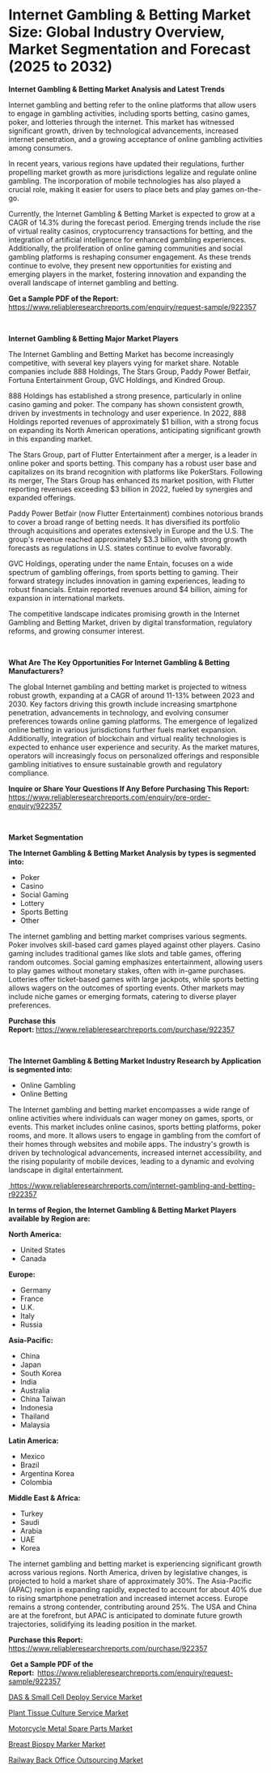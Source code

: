 <p><h1>Internet Gambling & Betting Market Size: Global Industry Overview, Market Segmentation and Forecast (2025 to 2032)</h1></p><p><strong>Internet Gambling & Betting Market Analysis and Latest Trends</strong></p>
<p><p>Internet gambling and betting refer to the online platforms that allow users to engage in gambling activities, including sports betting, casino games, poker, and lotteries through the internet. This market has witnessed significant growth, driven by technological advancements, increased internet penetration, and a growing acceptance of online gambling activities among consumers.</p><p>In recent years, various regions have updated their regulations, further propelling market growth as more jurisdictions legalize and regulate online gambling. The incorporation of mobile technologies has also played a crucial role, making it easier for users to place bets and play games on-the-go.</p><p>Currently, the Internet Gambling & Betting Market is expected to grow at a CAGR of 14.3% during the forecast period. Emerging trends include the rise of virtual reality casinos, cryptocurrency transactions for betting, and the integration of artificial intelligence for enhanced gambling experiences. Additionally, the proliferation of online gaming communities and social gambling platforms is reshaping consumer engagement. As these trends continue to evolve, they present new opportunities for existing and emerging players in the market, fostering innovation and expanding the overall landscape of internet gambling and betting.</p></p>
<p><strong>Get a Sample PDF of the Report:&nbsp;</strong> <a href="https://www.reliableresearchreports.com/enquiry/request-sample/922357?utm_campaign=13&utm_medium=2&utm_source=Github&utm_content=ia&utm_term=07032025&utm_id=internet-gambling-betting">https://www.reliableresearchreports.com/enquiry/request-sample/922357</a></p>
<p>&nbsp;</p>
<p><strong>Internet Gambling & Betting Major Market Players</strong></p>
<p><p>The Internet Gambling and Betting Market has become increasingly competitive, with several key players vying for market share. Notable companies include 888 Holdings, The Stars Group, Paddy Power Betfair, Fortuna Entertainment Group, GVC Holdings, and Kindred Group.</p><p>888 Holdings has established a strong presence, particularly in online casino gaming and poker. The company has shown consistent growth, driven by investments in technology and user experience. In 2022, 888 Holdings reported revenues of approximately $1 billion, with a strong focus on expanding its North American operations, anticipating significant growth in this expanding market.</p><p>The Stars Group, part of Flutter Entertainment after a merger, is a leader in online poker and sports betting. This company has a robust user base and capitalizes on its brand recognition with platforms like PokerStars. Following its merger, The Stars Group has enhanced its market position, with Flutter reporting revenues exceeding $3 billion in 2022, fueled by synergies and expanded offerings.</p><p>Paddy Power Betfair (now Flutter Entertainment) combines notorious brands to cover a broad range of betting needs. It has diversified its portfolio through acquisitions and operates extensively in Europe and the U.S. The group's revenue reached approximately $3.3 billion, with strong growth forecasts as regulations in U.S. states continue to evolve favorably.</p><p>GVC Holdings, operating under the name Entain, focuses on a wide spectrum of gambling offerings, from sports betting to gaming. Their forward strategy includes innovation in gaming experiences, leading to robust financials. Entain reported revenues around $4 billion, aiming for expansion in international markets.</p><p>The competitive landscape indicates promising growth in the Internet Gambling and Betting Market, driven by digital transformation, regulatory reforms, and growing consumer interest.</p></p>
<p>&nbsp;</p>
<p><strong>What Are The Key Opportunities For Internet Gambling & Betting Manufacturers?</strong></p>
<p><p>The global Internet gambling and betting market is projected to witness robust growth, expanding at a CAGR of around 11-13% between 2023 and 2030. Key factors driving this growth include increasing smartphone penetration, advancements in technology, and evolving consumer preferences towards online gaming platforms. The emergence of legalized online betting in various jurisdictions further fuels market expansion. Additionally, integration of blockchain and virtual reality technologies is expected to enhance user experience and security. As the market matures, operators will increasingly focus on personalized offerings and responsible gambling initiatives to ensure sustainable growth and regulatory compliance.</p></p>
<p><strong>Inquire or Share Your Questions If Any Before Purchasing This Report:</strong> <a href="https://www.reliableresearchreports.com/enquiry/pre-order-enquiry/922357?utm_campaign=13&utm_medium=2&utm_source=Github&utm_content=ia&utm_term=07032025&utm_id=internet-gambling-betting">https://www.reliableresearchreports.com/enquiry/pre-order-enquiry/922357</a></p>
<p>&nbsp;</p>
<p><strong>Market Segmentation</strong></p>
<p><strong>The Internet Gambling & Betting Market Analysis by types is segmented into:</strong></p>
<p><ul><li>Poker</li><li>Casino</li><li>Social Gaming</li><li>Lottery</li><li>Sports Betting</li><li>Other</li></ul></p>
<p><p>The internet gambling and betting market comprises various segments. Poker involves skill-based card games played against other players. Casino gaming includes traditional games like slots and table games, offering random outcomes. Social gaming emphasizes entertainment, allowing users to play games without monetary stakes, often with in-game purchases. Lotteries offer ticket-based games with large jackpots, while sports betting allows wagers on the outcomes of sporting events. Other markets may include niche games or emerging formats, catering to diverse player preferences.</p></p>
<p><strong>Purchase this Report:&nbsp;</strong><a href="https://www.reliableresearchreports.com/purchase/922357?utm_campaign=13&utm_medium=2&utm_source=Github&utm_content=ia&utm_term=07032025&utm_id=internet-gambling-betting">https://www.reliableresearchreports.com/purchase/922357</a></p>
<p>&nbsp;</p>
<p><strong>The Internet Gambling & Betting Market Industry Research by Application is segmented into:</strong></p>
<p><ul><li>Online Gambling</li><li>Online Betting</li></ul></p>
<p><p>The Internet gambling and betting market encompasses a wide range of online activities where individuals can wager money on games, sports, or events. This market includes online casinos, sports betting platforms, poker rooms, and more. It allows users to engage in gambling from the comfort of their homes through websites and mobile apps. The industry's growth is driven by technological advancements, increased internet accessibility, and the rising popularity of mobile devices, leading to a dynamic and evolving landscape in digital entertainment.</p></p>
<p><a href="https://www.reliableresearchreports.com/internet-gambling-and-betting-r922357?utm_campaign=13&utm_medium=2&utm_source=Github&utm_content=ia&utm_term=07032025&utm_id=internet-gambling-betting">&nbsp;https://www.reliableresearchreports.com/internet-gambling-and-betting-r922357</a></p>
<p><strong>In terms of Region, the Internet Gambling & Betting Market Players available by Region are:</strong></p>
<p>
    <p> <strong> North America: </strong>
        <ul>
            <li>United States</li>
            <li>Canada</li>
        </ul>
        </p> 
    <p> <strong> Europe: </strong>
        <ul>
            <li>Germany</li>
            <li>France</li>
            <li>U.K.</li>
            <li>Italy</li>
            <li>Russia</li>
        </ul>
        </p> 
    <p> <strong> Asia-Pacific: </strong>
        <ul>
            <li>China</li>
            <li>Japan</li>
            <li>South Korea</li>
            <li>India</li>
            <li>Australia</li>
            <li>China Taiwan</li>
            <li>Indonesia</li>
            <li>Thailand</li>
            <li>Malaysia</li>
        </ul>
        </p> 
    <p> <strong> Latin America: </strong>
        <ul>
            <li>Mexico</li>
            <li>Brazil</li>
            <li>Argentina Korea</li>
            <li>Colombia</li>
        </ul>
        </p> 
    <p> <strong> Middle East & Africa: </strong>
        <ul>
            <li>Turkey</li>
            <li>Saudi</li>
            <li>Arabia</li>
            <li>UAE</li>
            <li>Korea</li>
        </ul>
    </p>
    </p>
<p><p>The internet gambling and betting market is experiencing significant growth across various regions. North America, driven by legislative changes, is projected to hold a market share of approximately 30%. The Asia-Pacific (APAC) region is expanding rapidly, expected to account for about 40% due to rising smartphone penetration and increased internet access. Europe remains a strong contender, contributing around 25%. The USA and China are at the forefront, but APAC is anticipated to dominate future growth trajectories, solidifying its leading position in the market.</p></p>
<p><strong>Purchase this Report: </strong><a href="https://www.reliableresearchreports.com/purchase/922357?utm_campaign=13&utm_medium=2&utm_source=Github&utm_content=ia&utm_term=07032025&utm_id=internet-gambling-betting">https://www.reliableresearchreports.com/purchase/922357</a></p>
<p>&nbsp;<strong>Get a Sample PDF of the Report:&nbsp;&nbsp;</strong><a href="https://www.reliableresearchreports.com/enquiry/request-sample/922357?utm_campaign=13&utm_medium=2&utm_source=Github&utm_content=ia&utm_term=07032025&utm_id=internet-gambling-betting">https://www.reliableresearchreports.com/enquiry/request-sample/922357</a></p>
<p><strong></strong></p>
<p><p><a href="https://github.com/donsonjupa/Market-Research-Report-List-1/blob/main/das-small-cell-deploy-service-market.md?utm_campaign=13&utm_medium=2&utm_source=Github&utm_content=ia&utm_term=07032025&utm_id=internet-gambling-betting">DAS & Small Cell Deploy Service Market</a></p><p><a href="https://github.com/welidaeisya/Market-Research-Report-List-1/blob/main/plant-tissue-culture-service-market.md?utm_campaign=13&utm_medium=2&utm_source=Github&utm_content=ia&utm_term=07032025&utm_id=internet-gambling-betting">Plant Tissue Culture Service Market</a></p><p><a href="https://github.com/tafuaraasswn/Market-Research-Report-List-1/blob/main/motorcycle-metal-spare-parts-market.md?utm_campaign=13&utm_medium=2&utm_source=Github&utm_content=ia&utm_term=07032025&utm_id=internet-gambling-betting">Motorcycle Metal Spare Parts Market</a></p><p><a href="https://github.com/peggiputra7o/Market-Research-Report-List-1/blob/main/breast-biospy-marker-market.md?utm_campaign=13&utm_medium=2&utm_source=Github&utm_content=ia&utm_term=07032025&utm_id=internet-gambling-betting">Breast Biospy Marker Market</a></p><p><a href="https://github.com/anesimazikpd/Market-Research-Report-List-1/blob/main/railway-back-office-outsourcing-market.md?utm_campaign=13&utm_medium=2&utm_source=Github&utm_content=ia&utm_term=07032025&utm_id=internet-gambling-betting">Railway Back Office Outsourcing Market</a></p></p>